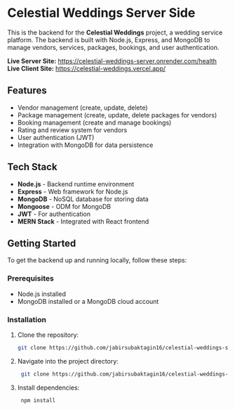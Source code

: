 # Celestial Weddings Server Side

This is the backend for the **Celestial Weddings** project, a wedding service platform. The backend is built with Node.js, Express, and MongoDB to manage vendors, services, packages, bookings, and user authentication.

**Live Server Site:** https://celestial-weddings-server.onrender.com/health
**Live Client Site:** https://celestial-weddings.vercel.app/

## Features

- Vendor management (create, update, delete)
- Package management (create, update, delete packages for vendors)
- Booking management (create and manage bookings)
- Rating and review system for vendors
- User authentication (JWT)
- Integration with MongoDB for data persistence

## Tech Stack

- **Node.js** - Backend runtime environment
- **Express** - Web framework for Node.js
- **MongoDB** - NoSQL database for storing data
- **Mongoose** - ODM for MongoDB
- **JWT** - For authentication
- **MERN Stack** - Integrated with React frontend

## Getting Started

To get the backend up and running locally, follow these steps:

### Prerequisites

- Node.js installed
- MongoDB installed or a MongoDB cloud account

### Installation

1. Clone the repository:
   ```bash
   git clone https://github.com/jabirsubaktagin16/celestial-weddings-server.git
   ```
2. Navigate into the project directory:
   ```bash
    git clone https://github.com/jabirsubaktagin16/celestial-weddings-server.git
   ```
3. Install dependencies:
   ```bash
    npm install
   ```
